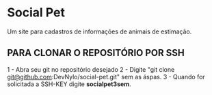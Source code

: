 # Social Pet
Um site para cadastros de informações de animais de estimação.

## PARA CLONAR O REPOSITÓRIO POR SSH

1 - Abra seu git no repositório desejado
2 - Digite "git clone git@github.com:DevNylo/social-pet.git" sem as áspas.
3 - Quando for solicitada a SSH-KEY digite <strong>socialpet3sem</strong>. 
